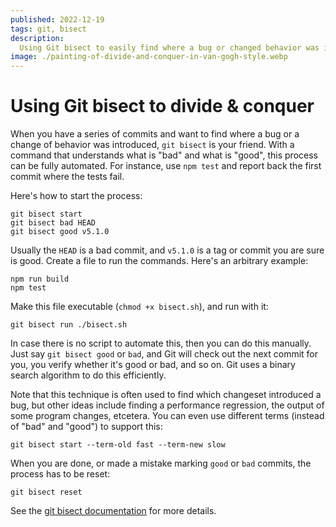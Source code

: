 ```yaml
---
published: 2022-12-19
tags: git, bisect
description:
  Using Git bisect to easily find where a bug or changed behavior was introduced
image: ./painting-of-divide-and-conquer-in-van-gogh-style.webp
---
```


# Using Git bisect to divide & conquer

When you have a series of commits and want to find where a bug or a change of
behavior was introduced, `git bisect` is your friend. With a command that
understands what is "bad" and what is "good", this process can be fully
automated. For instance, use `npm test` and report back the first commit where
the tests fail.

Here's how to start the process:

```shell
git bisect start
git bisect bad HEAD
git bisect good v5.1.0
```

Usually the `HEAD` is a bad commit, and `v5.1.0` is a tag or commit you are sure
is good. Create a file to run the commands. Here's an arbitrary example:

```shell title=bisect.sh
npm run build
npm test
```

Make this file executable (`chmod +x bisect.sh`), and run with it:

```shell
git bisect run ./bisect.sh
```

In case there is no script to automate this, then you can do this manually. Just
say `git bisect good` or `bad`, and Git will check out the next commit for you,
you verify whether it's good or bad, and so on. Git uses a binary search
algorithm to do this efficiently.

Note that this technique is often used to find which changeset introduced a bug,
but other ideas include finding a performance regression, the output of some
program changes, etcetera. You can even use different terms (instead of "bad"
and "good") to support this:

```shell
git bisect start --term-old fast --term-new slow
```

When you are done, or made a mistake marking `good` or `bad` commits, the
process has to be reset:

```shell
git bisect reset
```

See the [git bisect documentation][1] for more details.

[1]: https://git-scm.com/docs/git-bisect
